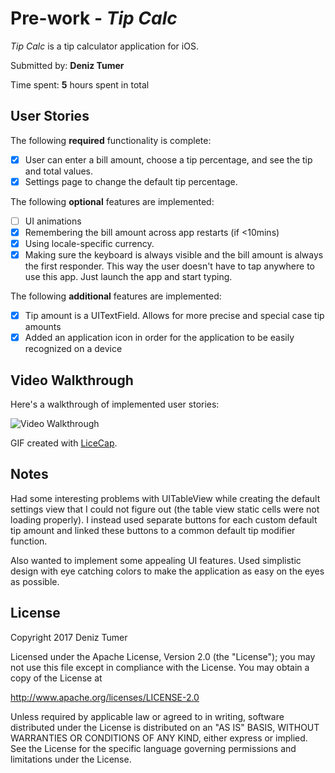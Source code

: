 # Pre-work - *Tip Calc*

*Tip Calc* is a tip calculator application for iOS.

Submitted by: **Deniz Tumer**

Time spent: **5** hours spent in total

## User Stories

The following **required** functionality is complete:

* [x] User can enter a bill amount, choose a tip percentage, and see the tip and total values.
* [x] Settings page to change the default tip percentage.

The following **optional** features are implemented:
* [ ] UI animations
* [x] Remembering the bill amount across app restarts (if <10mins)
* [x] Using locale-specific currency.
* [x] Making sure the keyboard is always visible and the bill amount is always the first responder. This way the user doesn't have to tap anywhere to use this app. Just launch the app and start typing.

The following **additional** features are implemented:

- [x] Tip amount is a UITextField. Allows for more precise and special case tip amounts
- [x] Added an application icon in order for the application to be easily recognized on a device

## Video Walkthrough 

Here's a walkthrough of implemented user stories:

<img src='http://imgur.com/Gp4ATbA' title='Video Walkthrough' width='' alt='Video Walkthrough' />

GIF created with [LiceCap](http://www.cockos.com/licecap/).

## Notes

Had some interesting problems with UITableView while creating the default settings view that I could not figure out (the table view static cells were not loading properly). I instead used separate buttons for each custom default tip amount and linked these buttons to a common default tip modifier function.

Also wanted to implement some appealing UI features. Used simplistic design with eye catching colors to make the application as easy on the eyes as possible.

## License

Copyright 2017 Deniz Tumer

Licensed under the Apache License, Version 2.0 (the "License");
you may not use this file except in compliance with the License.
You may obtain a copy of the License at

http://www.apache.org/licenses/LICENSE-2.0

Unless required by applicable law or agreed to in writing, software
distributed under the License is distributed on an "AS IS" BASIS,
WITHOUT WARRANTIES OR CONDITIONS OF ANY KIND, either express or implied.
See the License for the specific language governing permissions and
limitations under the License.
